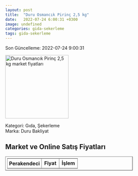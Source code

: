 ```yaml
---
layout: post
title:  "Duru Osmancık Pirinç 2,5 kg"
date:   2022-07-24 6:00:31 +0300
image: undefined
categories: gida-sekerleme
tags: gida-sekerleme
---
```


Son Güncelleme: 2022-07-24 9:00:31

<img src="undefined" width="200" alt="Duru Osmancık Pirinç 2,5 kg market fiyatları" />

Kategori: Gıda, Şekerleme
<br />
Marka: Duru Bakliyat

<h2>Market ve Online Satış Fiyatları</h2>

<table border="1" style="padding: 5px;width:80%;">
  <tr>
    <td style="padding: 5px;"><strong>Perakendeci</strong></td>
    <td><strong>Fiyat</strong></td>
    <td><strong>İşlem</strong></td>
  </tr>
  
</table>
